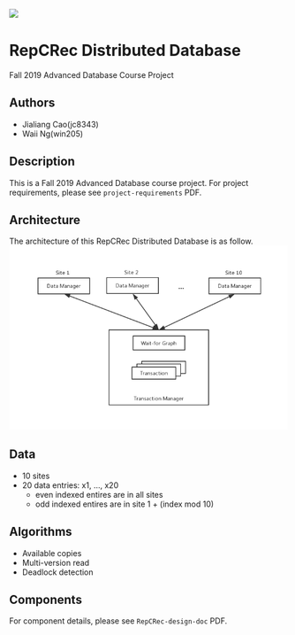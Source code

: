![](https://github.com/iamnwi/adv-db-project/workflows/gradle/badge.svg?branch=master)

# RepCRec Distributed Database
Fall 2019 Advanced Database Course Project

## Authors
- Jialiang Cao(jc8343)
- Waii Ng(win205)

## Description
This is a Fall 2019 Advanced Database course project. For project requirements, please see `project-requirements` PDF.

## Architecture
The architecture of this RepCRec Distributed Database is as follow.
![Architecture](imgs/project-arch.png)

## Data
- 10 sites
- 20 data entries: x1, ..., x20
  - even indexed entires are in all sites
  - odd indexed entires are in site 1 + (index mod 10)

## Algorithms
- Available copies
- Multi-version read
- Deadlock detection

## Components
For component details, please see `RepCRec-design-doc` PDF.
  
